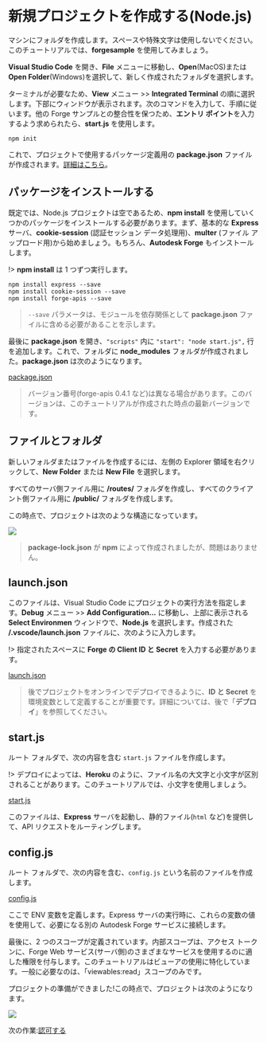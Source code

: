 # 新規プロジェクトを作成する(Node.js)

マシンにフォルダを作成します。スペースや特殊文字は使用しないでください。このチュートリアルでは、**forgesample** を使用してみましょう。

**Visual Studio Code** を開き、**File** メニューに移動し、**Open**(MacOS)または **Open Folder**(Windows)を選択して、新しく作成されたフォルダを選択します。 

ターミナルが必要なため、**View** メニュー >> **Integrated Terminal** の順に選択します。下部にウィンドウが表示されます。次のコマンドを入力して、手順に従います。他の Forge サンプルとの整合性を保つため、**エントリ ポイント**を入力するよう求められたら、**start.js** を使用します。

```
npm init
```

これで、プロジェクトで使用するパッケージ定義用の **package.json** ファイルが作成されます。[詳細はこちら](https://docs.npmjs.com/files/package.json)。

## パッケージをインストールする

既定では、Node.js プロジェクトは空であるため、**npm install** を使用していくつかのパッケージをインストールする必要があります。まず、基本的な **Express** サーバ、**cookie-session** (認証セッション データ処理用)、**multer** (ファイル アップロード用)から始めましょう。もちろん、**Autodesk Forge** もインストールします。

!> **npm install** は 1 つずつ実行します。

```
npm install express --save
npm install cookie-session --save
npm install forge-apis --save
```

> `--save` パラメータは、モジュールを依存関係として **package.json** ファイルに含める必要があることを示します。

最後に **package.json** を開き、`"scripts"` 内に `"start": "node start.js",` 行を追加します。これで、フォルダに **node_modules** フォルダが作成されました。**package.json** は次のようになります。

[package.json](_snippets/viewhubmodels/node/package.json ':include :type=code json')

> バージョン番号(forge-apis 0.4.1 など)は異なる場合があります。このバージョンは、このチュートリアルが作成された時点の最新バージョンです。

## ファイルとフォルダ

新しいフォルダまたはファイルを作成するには、左側の Explorer 領域を右クリックして、**New Folder** または **New File** を選択します。

すべてのサーバ側ファイル用に **/routes/** フォルダを作成し、すべてのクライアント側ファイル用に **/public/** フォルダを作成します。

この時点で、プロジェクトは次のような構造になっています。

![](_media/nodejs/vs_code_explorer.png) 

> **package-lock.json** が **npm** によって作成されましたが、問題はありません。

## launch.json

このファイルは、Visual Studio Code にプロジェクトの実行方法を指定します。**Debug** メニュー >> **Add Configuration...** に移動し、上部に表示される **Select Environmen** ウィンドウで、**Node.js** を選択します。作成された **/.vscode/launch.json** ファイルに、次のように入力します。

!> 指定されたスペースに **Forge の Client ID と Secret** を入力する必要があります。

[launch.json](_snippets/viewhubmodels/node/launch.json ':include :type=code json')

> 後でプロジェクトをオンラインでデプロイできるように、**ID と Secret** を環境変数として定義することが重要です。詳細については、後で「**デプロイ**」を参照してください。

## start.js

ルート フォルダで、次の内容を含む `start.js` ファイルを作成します。

!> デプロイによっては、**Heroku** のように、ファイル名の大文字と小文字が区別されることがあります。このチュートリアルでは、小文字を使用しましょう。

[start.js](_snippets/viewhubmodels/node/start.js ':include :type=code javascript')

このファイルは、**Express** サーバを起動し、静的ファイル(`html` など)を提供して、API リクエストをルーティングします。

## config.js

ルート フォルダで、次の内容を含む、`config.js` という名前のファイルを作成します。

[config.js](_snippets/viewhubmodels/node/config.js ':include :type=code javascript')

ここで ENV 変数を定義します。Express サーバの実行時に、これらの変数の値を使用して、必要になる別の Autodesk Forge サービスに接続します。

最後に、2 つのスコープが定義されています。内部スコープは、アクセス トークンに、Forge Web サービス(サーバ側)のさまざまなサービスを使用するのに適した権限を付与します。このチュートリアルはビューアの使用に特化しています。一般に必要なのは、「viewables:read」スコープのみです。

プロジェクトの準備ができました!この時点で、プロジェクトは次のようになります。

![](_media/nodejs/vs_code_project.png) 

次の作業:[認可する](/ja-JP/oauth/3legged/)
